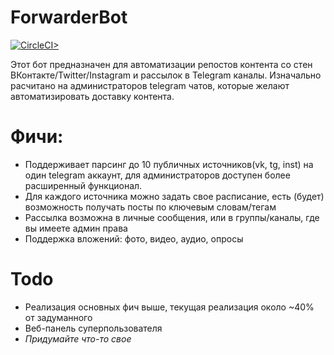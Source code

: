 # ForwarderBot
[![CircleCI>](https://circleci.com/gh/LehaDurotar/ForwarderBot.svg?style=shield)](https://app.circleci.com/pipelines/github/LehaDurotar/ForwarderBot)

Этот бот предназначен для автоматизации репостов контента со стен ВКонтакте/Twitter/Instagram и рассылок в Telegram каналы.
Изначально расчитано на администраторов telegram чатов, которые желают автоматизировать доставку контента. 
# Фичи:
  - Поддерживает парсинг до 10 публичных источников(vk, tg, inst) на один telegram аккаунт, для администраторов доступен более расширенный функционал.
  - Для каждого источника можно задать свое расписание, есть (будет) возможность получать посты по ключевым словам/тегам 
  - Рассылка возможна в личные сообщения, или в группы/каналы, где вы имеете админ права
  - Поддержка вложений: фото, видео, аудио, опросы
# Todo
  - Реализация основных фич выше, текущая реализация около ~40% от задуманного
  - Веб-панель суперпользователя
  - _Придумайте что-то свое_